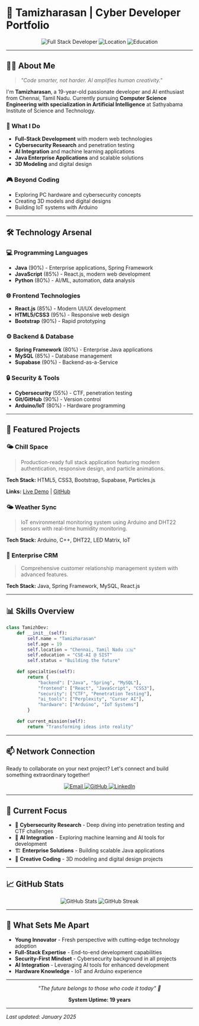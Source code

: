 # 🚀 Tamizharasan | Cyber Developer Portfolio

<div align="center">
  <img src="https://img.shields.io/badge/Full%20Stack%20Developer-19%20years%20old-blue?style=for-the-badge&logo=java" alt="Full Stack Developer">
  <img src="https://img.shields.io/badge/Location-Chennai,%20Tamil%20Nadu-cyan?style=for-the-badge&logo=location" alt="Location">
  <img src="https://img.shields.io/badge/Education-CSE%20AI%20@%20SIST-green?style=for-the-badge&logo=graduation-cap" alt="Education">
</div>

---

## 👨‍💻 About Me

> *"Code smarter, not harder. AI amplifies human creativity."*

I'm **Tamizharasan**, a 19-year-old passionate developer and AI enthusiast from Chennai, Tamil Nadu. Currently pursuing **Computer Science Engineering with specialization in Artificial Intelligence** at Sathyabama Institute of Science and Technology.

### 🎯 What I Do
- **Full-Stack Development** with modern web technologies
- **Cybersecurity Research** and penetration testing
- **AI Integration** and machine learning applications
- **Java Enterprise Applications** and scalable solutions
- **3D Modeling** and digital design

### 🎮 Beyond Coding
- Exploring PC hardware and cybersecurity concepts
- Creating 3D models and digital designs
- Building IoT systems with Arduino

---

## 🛠️ Technology Arsenal

### 💻 Programming Languages
- **Java** (90%) - Enterprise applications, Spring Framework
- **JavaScript** (85%) - React.js, modern web development
- **Python** (80%) - AI/ML, automation, data analysis

### 🌐 Frontend Technologies
- **React.js** (85%) - Modern UI/UX development
- **HTML5/CSS3** (95%) - Responsive web design
- **Bootstrap** (90%) - Rapid prototyping

### ⚙️ Backend & Database
- **Spring Framework** (80%) - Enterprise Java applications
- **MySQL** (85%) - Database management
- **Supabase** (90%) - Backend-as-a-Service

### 🔒 Security & Tools
- **Cybersecurity** (55%) - CTF, penetration testing
- **Git/GitHub** (90%) - Version control
- **Arduino/IoT** (80%) - Hardware programming

---

## 🚀 Featured Projects

### 🌤️ Chill Space
> Production-ready full stack application featuring modern authentication, responsive design, and particle animations.

**Tech Stack:** HTML5, CSS3, Bootstrap, Supabase, Particles.js

**Links:** [Live Demo](https://tamizh-loginpage.netlify.app/) | [GitHub](https://github.com/Tamizh019/CHILL_SPACE.git)

### 🌤️ Weather Sync
> IoT environmental monitoring system using Arduino and DHT22 sensors with real-time humidity monitoring.

**Tech Stack:** Arduino, C++, DHT22, LED Matrix, IoT

### 🏢 Enterprise CRM
> Comprehensive customer relationship management system with advanced features.

**Tech Stack:** Java, Spring Framework, MySQL, React.js

---

## 📊 Skills Overview

```python
class TamizhDev:
    def __init__(self):
        self.name = "Tamizharasan"
        self.age = 19
        self.location = "Chennai, Tamil Nadu 🇮🇳"
        self.education = "CSE-AI @ SIST"
        self.status = "Building the future"
    
    def specialties(self):
        return {
            "backend": ["Java", "Spring", "MySQL"],
            "frontend": ["React", "JavaScript", "CSS3"],
            "security": ["CTF", "Penetration Testing"],
            "ai_tools": ["Perplexity", "Cursor AI"],
            "hardware": ["Arduino", "IoT Systems"]
        }
    
    def current_mission(self):
        return "Transforming ideas into reality"
```

---

## 📫 Network Connection

Ready to collaborate on your next project? Let's connect and build something extraordinary together!

<div align="center">
  <a href="mailto:jefftamizh@email.com">
    <img src="https://img.shields.io/badge/Email-jefftamizh@email.com-blue?style=for-the-badge&logo=gmail" alt="Email">
  </a>
  <a href="https://github.com/Tamizh019">
    <img src="https://img.shields.io/badge/GitHub-Tamizh019-black?style=for-the-badge&logo=github" alt="GitHub">
  </a>
  <a href="https://www.linkedin.com/in/tamizharasan-r-a6931828a">
    <img src="https://img.shields.io/badge/LinkedIn-Tamizharasan-blue?style=for-the-badge&logo=linkedin" alt="LinkedIn">
  </a>
</div>

---

## 🎯 Current Focus

- 🔐 **Cybersecurity Research** - Deep diving into penetration testing and CTF challenges
- 🤖 **AI Integration** - Exploring machine learning and AI tools for development
- 🏗️ **Enterprise Solutions** - Building scalable Java applications
- 🎨 **Creative Coding** - 3D modeling and digital design projects

---

## 📈 GitHub Stats

<div align="center">
  <img src="https://github-readme-stats.vercel.app/api?username=Tamizh019&show_icons=true&theme=radical" alt="GitHub Stats">
  <img src="https://github-readme-streak-stats.herokuapp.com/?user=Tamizh019&theme=radical" alt="GitHub Streak">
</div>

---

## 🌟 What Sets Me Apart

- **Young Innovator** - Fresh perspective with cutting-edge technology adoption
- **Full-Stack Expertise** - End-to-end development capabilities
- **Security-First Mindset** - Cybersecurity background in all projects
- **AI Integration** - Leveraging AI tools for enhanced development
- **Hardware Knowledge** - IoT and Arduino experience

---

<div align="center">
  <p><em>"The future belongs to those who code it today" 🚀</em></p>
  <p><strong>System Uptime: 19 years</strong></p>
</div>

---

*Last updated: January 2025* 
